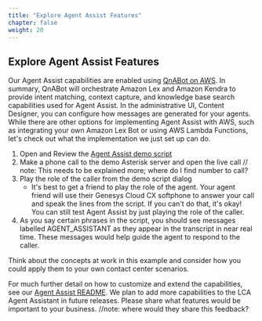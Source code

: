```yaml
---
title: "Explore Agent Assist Features"
chapter: false
weight: 20
---
```


## Explore Agent Assist Features
Our Agent Assist capabilities are enabled using [QnABot on AWS](https://aws.amazon.com/solutions/implementations/qnabot-on-aws/). In summary, QnABot will orchestrate Amazon Lex and Amazon Kendra to provide intent matching, context capture, and knowledge base search capabilities used for Agent Assist. In the administrative UI, Content Designer, you can configure how messages are generated for your agents. While there are other options for implementing Agent Assist with AWS, such as integrating your own Amazon Lex Bot or using AWS Lambda Functions, let's check out what the implementation we just set up can do. 

1. Open and Review the [Agent Assist demo script](https://github.com/aws-samples/amazon-transcribe-live-call-analytics/blob/main/lca-agentassist-setup-stack/agent-assist-demo-script.md)
2. Make a phone call to the demo Asterisk server and open the live call // note: This needs to be explained more; where do I find number to call? 
3. Play the role of the caller from the demo script dialog
    - It's best to get a friend to play the role of the agent. Your agent friend will use their Genesys Cloud CX softphone to answer your call and speak the lines from the script. If you can't do that, it's okay! You can still test Agent Assist by just playing the role of the caller. 
4. As you say certain phrases in the script, you should see messages labelled AGENT_ASSISTANT as they appear in the transcript in near real time. These messages would help guide the agent to respond to the caller. 

Think about the concepts at work in this example and consider how you could apply them to your own contact center scenarios.

For much further detail on how to customize and extend the capabilities, see our [Agent Assist README](https://github.com/aws-samples/amazon-transcribe-live-call-analytics/blob/main/lca-agentassist-setup-stack/README.md). We plan to add more capabilities to the LCA Agent Assistant in future releases. Please share what features would be important to your business. //note: where would they share this feedback?
